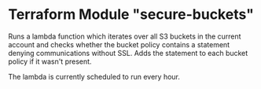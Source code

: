 # Terraform Module "secure-buckets"

Runs a lambda function which iterates over all S3 buckets in the current account and checks whether the bucket policy contains
a statement denying communications without SSL. Adds the statement to each bucket policy if it wasn't present.

The lambda is currently scheduled to run every hour.